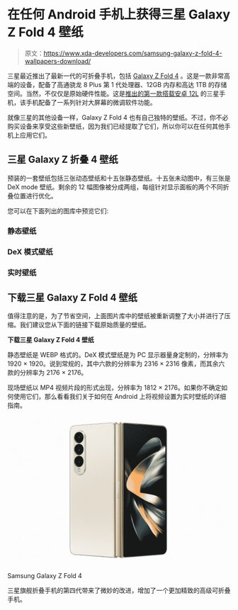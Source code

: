 # 在任何 Android 手机上获得三星 Galaxy Z Fold 4 壁纸

> 原文：<https://www.xda-developers.com/samsung-galaxy-z-fold-4-wallpapers-download/>

三星最近推出了最新一代的可折叠手机，包括 [Galaxy Z Fold 4](https://www.xda-developers.com/samsung-galaxy-z-fold-4-hands-on/) 。这是一款非常高端的设备，配备了高通骁龙 8 Plus 第 1 代处理器、12GB 内存和高达 1TB 的存储空间。当然，不仅仅是原始硬件性能。这是[推出的第一款搭载安卓 12L](https://www.xda-developers.com/samsung-galaxy-z-fold-4-android-12l-one-ui-4-1-1/) 的三星手机，该手机配备了一系列针对大屏幕的微调软件功能。

就像三星的其他设备一样，Galaxy Z Fold 4 也有自己独特的壁纸。不过，你不必购买设备来享受这些新壁纸，因为我们已经提取了它们，所以你可以在任何其他手机上应用它们。

## 三星 Galaxy Z 折叠 4 壁纸

预装的一套壁纸包括三张动态壁纸和十五张静态壁纸。十五张未动图中，有三张是 DeX mode 壁纸。剩余的 12 幅图像被分成两组，每组针对显示面板的两个不同折叠位置进行优化。

您可以在下面列出的图库中预览它们:

### 静态壁纸

### DeX 模式壁纸

### 实时壁纸

## 下载三星 Galaxy Z Fold 4 壁纸

值得注意的是，为了节省空间，上面图片库中的壁纸被重新调整了大小并进行了压缩。我们建议您从下面的链接下载原始质量的壁纸。

**下载三星 Galaxy Z Fold 4 壁纸**

静态壁纸是 WEBP 格式的。DeX 模式壁纸是为 PC 显示器量身定制的，分辨率为 1920 × 1920。说到常规的，其中六款的分辨率为 2316 × 2316 像素，而其余六款的分辨率为 2176 × 2176。

现场壁纸以 MP4 视频片段的形式出现，分辨率为 1812 × 2176。如果你不确定如何使用它们，那么看看我们关于如何在 Android 上将视频设置为实时壁纸的详细指南。

 <picture>![The Galaxy Z Fold 4 is available to buy from Samsung. Through its website, you get access to a fourth, exclusive color and an optional discount through an eligible trade-in.](img/7aac5f1bea6abcb9d3e6054d147a2ca9.png)</picture> 

Samsung Galaxy Z Fold 4

三星旗舰折叠手机的第四代带来了微妙的改进，增加了一个更加精致的高级可折叠手机。